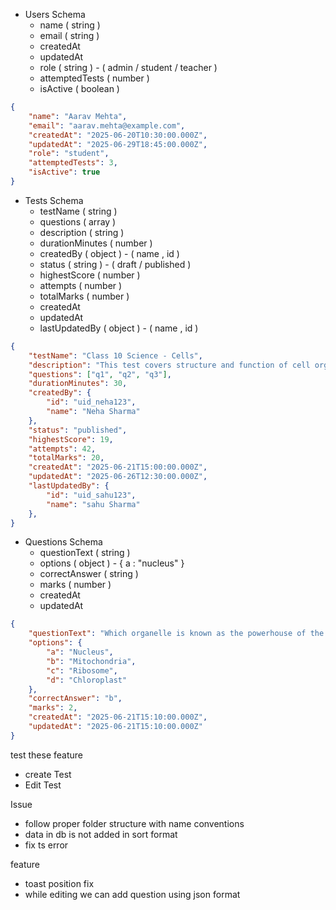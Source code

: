 -   Users Schema
    -   name ( string )
    -   email ( string )
    -   createdAt
    -   updatedAt
    -   role ( string ) - ( admin / student / teacher )
    -   attemptedTests ( number )
    -   isActive ( boolean )

```json
{
    "name": "Aarav Mehta",
    "email": "aarav.mehta@example.com",
    "createdAt": "2025-06-20T10:30:00.000Z",
    "updatedAt": "2025-06-29T18:45:00.000Z",
    "role": "student",
    "attemptedTests": 3,
    "isActive": true
}
```

-   Tests Schema
    -   testName ( string )
    -   questions ( array )
    -   description ( string )
    -   durationMinutes ( number )
    -   createdBy ( object ) - ( name , id )
    -   status ( string ) - ( draft / published )
    -   highestScore ( number )
    -   attempts ( number )
    -   totalMarks ( number )
    -   createdAt
    -   updatedAt
    -   lastUpdatedBy ( object ) - ( name , id )

```json
{
    "testName": "Class 10 Science - Cells",
    "description": "This test covers structure and function of cell organelles.",
    "questions": ["q1", "q2", "q3"],
    "durationMinutes": 30,
    "createdBy": {
        "id": "uid_neha123",
        "name": "Neha Sharma"
    },
    "status": "published",
    "highestScore": 19,
    "attempts": 42,
    "totalMarks": 20,
    "createdAt": "2025-06-21T15:00:00.000Z",
    "updatedAt": "2025-06-26T12:30:00.000Z",
    "lastUpdatedBy": {
        "id": "uid_sahu123",
        "name": "sahu Sharma"
    },
}
```

-   Questions Schema
    -   questionText ( string )
    -   options ( object ) - { a : "nucleus" }
    -   correctAnswer ( string )
    -   marks ( number )
    -   createdAt
    -   updatedAt

```json
{
    "questionText": "Which organelle is known as the powerhouse of the cell?",
    "options": {
        "a": "Nucleus",
        "b": "Mitochondria",
        "c": "Ribosome",
        "d": "Chloroplast"
    },
    "correctAnswer": "b",
    "marks": 2,
    "createdAt": "2025-06-21T15:10:00.000Z",
    "updatedAt": "2025-06-21T15:10:00.000Z"
}
```

test these feature
-  create Test
-  Edit Test





Issue  
- follow proper folder structure with name conventions
- data in db is not added in sort format
- fix ts error

feature 
- toast position fix
- while editing we can add question using json format




